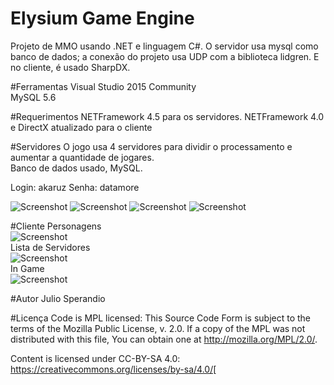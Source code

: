 # Elysium Game Engine
Projeto de MMO usando .NET e linguagem C#. 
O servidor usa mysql como banco de dados; a conexão do projeto usa UDP com a biblioteca lidgren.
E no cliente, é usado SharpDX.

#Ferramentas
Visual Studio 2015 Community<br>
MySQL 5.6

#Requerimentos
NETFramework 4.5 para os servidores.
NETFramework 4.0 e DirectX atualizado para o cliente

#Servidores
O jogo usa 4 servidores para dividir o processamento e aumentar a quantidade de jogares.<br>
Banco de dados usado, MySQL.

Login: akaruz
Senha: datamore

![Screenshot](http://i.imgur.com/9gMp2cI.png)
![Screenshot](http://i.imgur.com/vZwvHu9.png)
![Screenshot](http://i.imgur.com/R2WtCGl.png)
![Screenshot](http://i.imgur.com/dQNaEgV.png)

#Cliente
Personagens<br>
![Screenshot](http://i.imgur.com/gmZbMkv.jpg)
<br>Lista de Servidores<br>
![Screenshot](http://i.imgur.com/XP98ojZ.jpg)
<br>In Game<br>
![Screenshot](http://i.imgur.com/BxFIMwT.png)

#Autor
Julio Sperandio

#Licença
Code is MPL licensed: This Source Code Form is subject to the terms of the Mozilla Public License, v. 2.0. If a copy of the MPL was not distributed with this file, You can obtain one at http://mozilla.org/MPL/2.0/.

Content is licensed under CC-BY-SA 4.0: https://creativecommons.org/licenses/by-sa/4.0/[
